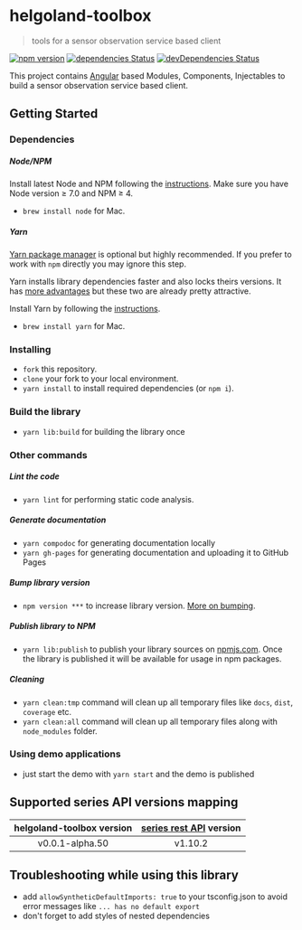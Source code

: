 # helgoland-toolbox

> tools for a sensor observation service based client

[![npm version](https://badge.fury.io/js/helgoland-toolbox.svg)](https://badge.fury.io/js/helgoland-toolbox)
[![dependencies Status](https://david-dm.org/52north/helgoland-toolbox/status.svg)](https://david-dm.org/52north/helgoland-toolbox)
[![devDependencies Status](https://david-dm.org/52north/helgoland-toolbox/dev-status.svg)](https://david-dm.org/52north/helgoland-toolbox?type=dev)

This project contains [Angular](https://angular.io/) based Modules, Components, Injectables to build a sensor observation service based client. 

## Getting Started

### Dependencies

##### Node/NPM
Install latest Node and NPM following the [instructions](https://nodejs.org/en/download/). Make sure you have Node version ≥ 7.0 and NPM ≥ 4.

- `brew install node` for Mac.

##### Yarn
[Yarn package manager](https://yarnpkg.com/en/) is optional but highly recommended. If you prefer to work with `npm` directly you may ignore this step.

Yarn installs library dependencies faster and also locks theirs versions. It has [more advantages](https://yarnpkg.com/en/) but these two are already pretty attractive. 

Install Yarn by following the [instructions](https://yarnpkg.com/en/docs/install).

- `brew install yarn` for Mac.

### Installing
- `fork` this repository.
- `clone` your fork to your local environment.
- `yarn install` to install required dependencies (or `npm i`).

### Build the library
- `yarn lib:build` for building the library once
<!-- - `yarn build:watch` for building the library (both ESM and AOT versions) and watch for file changes. -->

### Other commands

##### Lint the code
- `yarn lint` for performing static code analysis.

<!-- ##### Test the library
- `yarn test` for running all your `*.spec.ts` tests once. Generated code coverage report may be found in `coverage` folder.
- `yarn test:watch` for running all you `*.spec.ts` and watch for file changes. -->

##### Generate documentation
- `yarn compodoc` for generating documentation locally
- `yarn gh-pages` for generating documentation and uploading it to GitHub Pages

##### Bump library version
- `npm version ***` to increase library version. [More on bumping](https://docs.npmjs.com/cli/version).

<!-- `preversion` script in this case will automatically run project testing and linting in prior in order to check that the library is ready for publishing. -->

##### Publish library to NPM
- `yarn lib:publish` to publish your library sources on [npmjs.com](https://www.npmjs.com/). Once the library is published it will be available for usage in npm packages.

<!-- `prepublishOnly` script in this case will automatically run project testing and linting in prior in order to check that the library is ready for publishing. -->

##### Cleaning
- `yarn clean:tmp` command will clean up all temporary files like `docs`, `dist`, `coverage` etc.
- `yarn clean:all` command will clean up all temporary files along with `node_modules` folder. 

### Using demo applications

 - just start the demo with `yarn start` and the demo is published 

<!-- #### Using `yarn link`

In you library root folder:

```bash
# Create symbolic link
yarn link

# Build library in watch mode
yarn build:watch
```

In you project folder that should consume the library:

```bash
# Link you library to the project
yarn link "angular-library-seed"

# Build your project. In case of Angular-CLI use the following command.
ng serve --aot
```

Then you need to import your library into your project's source code.

Now, once you update your library source code it will automatically be re-compiled and your project will be re-built so you may see library changes instantly.

[More information](https://yarnpkg.com/en/docs/cli/link) about `yarn link` command.

> At the moment of publishing this project there is a [bug](https://github.com/angular/angular-cli/issues/3854) exists when using `yarn link` in combination with Angular CLI. The issue is caused by having `node_modules` folder inside linked library. There is a [workaround](https://github.com/angular/angular-cli/issues/3854#issuecomment-274344771) has been provided that suggests to add a `paths` property with all Angular dependencies to the `tsconfig.json` file of the Angular CLI project like it is shown below:
```
{
  "compilerOptions": {
    "paths": { "@angular/*": ["../node_modules/@angular/*"] }
  }
}
``` -->

## Supported series API versions mapping

| helgoland-toolbox version | [series rest API](https://github.com/52North/series-rest-api) version |
|:-------------------------:|:---------------------------------------------------------------------:|
| v0.0.1-alpha.50           | v1.10.2                                                               |

## Troubleshooting while using this library

 - add `allowSyntheticDefaultImports: true` to your tsconfig.json to avoid error messages like `... has no default export`
 - don't forget to add styles of nested dependencies


